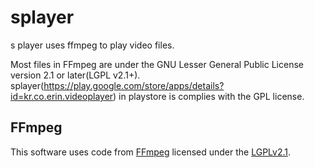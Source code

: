 # splayer
s player uses ffmpeg to play video files.

Most files in FFmpeg are under the GNU Lesser General Public License version 2.1 or later(LGPL v2.1+).
splayer(https://play.google.com/store/apps/details?id=kr.co.erin.videoplayer) in playstore is complies with the GPL license.

FFmpeg
-----------
This software uses code from <a href=http://ffmpeg.org>FFmpeg</a> licensed under the <a href=http://www.gnu.org/licenses/old-licenses/lgpl-2.1.html>LGPLv2.1</a>.
